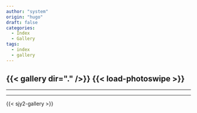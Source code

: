 ```yaml
---
author: "system"
origin: "hugo"
draft: false
categories:
  - Index
  - Gallery
tags:
  - index
  - gallery
---
```


{{< gallery dir="." />}} 
{{< load-photoswipe >}}
-----
-----
-----
{{< sjy2-gallery >}} 
